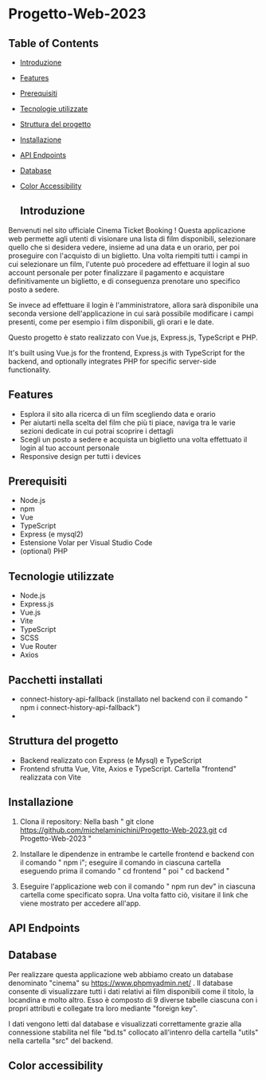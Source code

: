 # Progetto-Web-2023

## Table of Contents

- [Introduzione](#introduzione)
- [Features](#features)
- [Prerequisiti](#prerequisiti)
- [Tecnologie utilizzate](#tecnologie-utilizzate)
- [Struttura del progetto](#struttura-del-progetto)
- [Installazione](#installazione)
- [API Endpoints](#api-endpoints)
- [Database](#database)
- [Color Accessibility](#color-accessibility)

  ## Introduzione

Benvenuti nel sito ufficiale Cinema Ticket Booking ! 
Questa applicazione web permette agli utenti di visionare una lista di film disponibili, selezionare quello che si desidera vedere, insieme ad una data e un orario, per poi proseguire con l'acquisto di un biglietto.
Una volta riempiti tutti i campi in cui selezionare un film, l'utente può procedere ad effettuare il login al suo account personale per poter 
finalizzare il pagamento e acquistare definitivamente un biglietto, e di conseguenza prenotare uno specifico posto a sedere.

Se invece ad effettuare il login è l'amministratore, allora sarà disponibile una seconda versione dell'applicazione in cui sarà possibile
modificare i campi presenti, come per esempio i film disponibili, gli orari e le date.

Questo progetto è stato realizzato con Vue.js, Express.js, TypeScript e PHP.

It's built using Vue.js for the frontend, Express.js with TypeScript for the backend, and optionally integrates PHP for specific server-side functionality.

## Features

- Esplora il sito alla ricerca di un film scegliendo data e orario
- Per aiutarti nella scelta del film che più ti piace, naviga tra le varie sezioni dedicate in cui potrai scoprire i dettagli
- Scegli un posto a sedere e acquista un biglietto una volta effettuato il login al tuo account personale
- Responsive design per tutti i devices

## Prerequisiti

- Node.js
- npm
- Vue
- TypeScript
- Express (e mysql2)
- Estensione Volar per Visual Studio Code
- (optional) PHP

## Tecnologie utilizzate

- Node.js
- Express.js
- Vue.js
- Vite
- TypeScript
- SCSS
- Vue Router
- Axios

## Pacchetti installati

- connect-history-api-fallback (installato nel backend con il comando " npm i connect-history-api-fallback")
- 

## Struttura del progetto

- Backend realizzato con Express (e Mysql) e TypeScript
- Frontend sfrutta Vue, Vite, Axios e TypeScript. Cartella "frontend" realizzata con Vite

## Installazione

1) Clona il repository: 
Nella bash
   " git clone https://github.com/michelaminichini/Progetto-Web-2023.git
   cd Progetto-Web-2023 "

2) Installare le dipendenze in entrambe le cartelle frontend e backend con il comando " npm i"; eseguire il comando in ciascuna cartella eseguendo prima il comando " cd frontend " poi " cd backend "

3) Eseguire l'applicazione web con il comando " npm run dev" in ciascuna cartella come specificato sopra. Una volta fatto ciò, visitare il link che viene mostrato per accedere all'app.

## API Endpoints

## Database

Per realizzare questa applicazione web abbiamo creato un database denominato "cinema" su https://www.phpmyadmin.net/ .
Il database consente di visualizzare tutti i dati relativi ai film disponibili come il titolo, la locandina e molto altro.
Esso è composto di 9 diverse tabelle ciascuna con i propri attributi e collegate tra loro mediante "foreign key".

I dati vengono letti dal database e visualizzati correttamente grazie alla connessione stabilita nel file "bd.ts" collocato all'intenro della cartella "utils" nella cartella "src" del backend.

## Color accessibility

